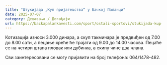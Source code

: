 ```yaml
---
title: "Штукијада „Куп пријатељства“ у Бачкој Паланци"
date: 2025-07-07
category: Дешавања / Догађаји
url: https://backapalankavesti.com/sport/ostali-sportovi/stukijada-kup-prijateljstva-u-backoj-palanci/
---
```


Котизација износи 3.000 динара, а скуп такмичара је предвиђен од 7.00 до 8.00 сати, а пецање креће ће трајати од 9.00 до 14.00 часова. Пецаће се на четири штапа пловак или дубинка, а екипу чине два члана.

Сви заинтересовани се могу пријавити на број телефона: 064/1478-482.
